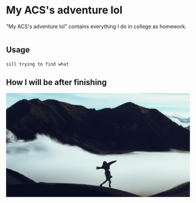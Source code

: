# My ACS's adventure lol

"My ACS's adventure lol" contains everything I do in college as homework.

```bash

```

## Usage

```bash
sill trying to find what
```
## How I will be after finishing

![alt text](https://github.com/Lucky8boy/My-ACS-adventure-lol/blob/main/mebelike.png?raw=true)
